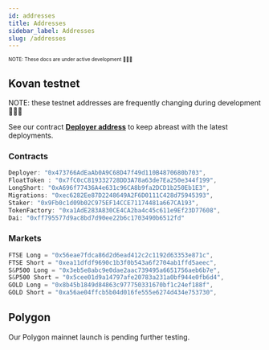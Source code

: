 ```yaml
---
id: addresses
title: Addresses
sidebar_label: Addresses
slug: /addresses
---
```


<sub><sup> NOTE: These docs are under active development 👷‍♀️👷 </sup></sub>

## Kovan testnet

NOTE: these testnet addresses are frequently changing during development 👷‍♀️👷

See our contract **[Deployer address](https://kovan.etherscan.io/address/0x473766AdEaAb0A9C68D47f49d110B4870680b703)** to keep abreast with the latest deployments.

### Contracts

```javascript
Deployer: "0x473766AdEaAb0A9C68D47f49d110B4870680b703",
FloatToken : "0x7fC0cC819332728DD3A78a63de7Ea250e344f199",
LongShort: "0xA696f77436A4e631c96CA8b9fa2DCD1b250Eb1E3",
Migrations: "0xec6282Ee87D2248649A2F6D0111C428d75945393",
Staker: "0x9Fb0c1d09b02C975EF14CCE71174481a667CA193",
TokenFactory: "0xa1AdE283A830CE4CA2ba4c45c611e9Ef23D77608",
Dai: "0xff795577d9ac8bd7d90ee22b6c1703490b6512fd"
```

### Markets

```javascript
FTSE Long = "0x56eae7fdca86d2d6ead412c2c1192d63353e871c",
FTSE Short = "0xea11dfdf9690c1b3f0b543a6f2704ab1ffd5aeec",
S&P500 Long = "0x3eb5e8abc9e0dae2aac739495a6651756aeb6b7e",
S&P500 Short = "0x5cee01d9a14797afe20783a231a0bf944e0fb6d4",
GOLD Long = "0x8b45b1849d84863c977750331670bf1c24ef188f",
GOLD Short = "0xa56ae04ffcb5b04d016fe555e6274d434e753730",
```

## Polygon

Our Polygon mainnet launch is pending further testing.
